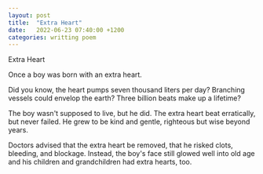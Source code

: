 ```yaml
---
layout: post
title:  "Extra Heart"
date:   2022-06-23 07:40:00 +1200
categories: writting poem
---
```


Extra Heart

Once a boy was born with an extra heart.

Did you know, the heart pumps seven thousand liters per day?
Branching vessels could envelop the earth?
Three billion beats make up a lifetime?

The boy wasn't supposed to live, but he did.
The extra heart beat erratically, but never failed.
He grew to be kind and gentle, righteous but wise beyond years.

Doctors advised that the extra heart be removed, that he risked clots, bleeding, and blockage.
Instead, the boy's face still glowed well into old age and his children and grandchildren had extra hearts, too.

